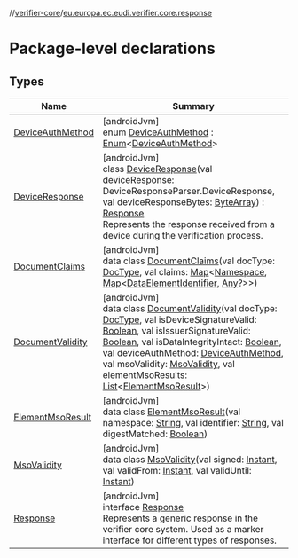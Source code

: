 //[verifier-core](../../index.md)/[eu.europa.ec.eudi.verifier.core.response](index.md)

# Package-level declarations

## Types

| Name | Summary |
|---|---|
| [DeviceAuthMethod](-device-auth-method/index.md) | [androidJvm]<br>enum [DeviceAuthMethod](-device-auth-method/index.md) : [Enum](https://kotlinlang.org/api/latest/jvm/stdlib/kotlin-stdlib/kotlin/-enum/index.html)&lt;[DeviceAuthMethod](-device-auth-method/index.md)&gt; |
| [DeviceResponse](-device-response/index.md) | [androidJvm]<br>class [DeviceResponse](-device-response/index.md)(val deviceResponse: DeviceResponseParser.DeviceResponse, val deviceResponseBytes: [ByteArray](https://kotlinlang.org/api/latest/jvm/stdlib/kotlin-stdlib/kotlin/-byte-array/index.html)) : [Response](-response/index.md)<br>Represents the response received from a device during the verification process. |
| [DocumentClaims](-document-claims/index.md) | [androidJvm]<br>data class [DocumentClaims](-document-claims/index.md)(val docType: [DocType](../eu.europa.ec.eudi.verifier.core/-doc-type/index.md), val claims: [Map](https://kotlinlang.org/api/latest/jvm/stdlib/kotlin-stdlib/kotlin.collections/-map/index.html)&lt;[Namespace](../eu.europa.ec.eudi.verifier.core/-namespace/index.md), [Map](https://kotlinlang.org/api/latest/jvm/stdlib/kotlin-stdlib/kotlin.collections/-map/index.html)&lt;[DataElementIdentifier](../eu.europa.ec.eudi.verifier.core/-data-element-identifier/index.md), [Any](https://kotlinlang.org/api/latest/jvm/stdlib/kotlin-stdlib/kotlin/-any/index.html)?&gt;&gt;) |
| [DocumentValidity](-document-validity/index.md) | [androidJvm]<br>data class [DocumentValidity](-document-validity/index.md)(val docType: [DocType](../eu.europa.ec.eudi.verifier.core/-doc-type/index.md), val isDeviceSignatureValid: [Boolean](https://kotlinlang.org/api/latest/jvm/stdlib/kotlin-stdlib/kotlin/-boolean/index.html), val isIssuerSignatureValid: [Boolean](https://kotlinlang.org/api/latest/jvm/stdlib/kotlin-stdlib/kotlin/-boolean/index.html), val isDataIntegrityIntact: [Boolean](https://kotlinlang.org/api/latest/jvm/stdlib/kotlin-stdlib/kotlin/-boolean/index.html), val deviceAuthMethod: [DeviceAuthMethod](-device-auth-method/index.md), val msoValidity: [MsoValidity](-mso-validity/index.md), val elementMsoResults: [List](https://kotlinlang.org/api/latest/jvm/stdlib/kotlin-stdlib/kotlin.collections/-list/index.html)&lt;[ElementMsoResult](-element-mso-result/index.md)&gt;) |
| [ElementMsoResult](-element-mso-result/index.md) | [androidJvm]<br>data class [ElementMsoResult](-element-mso-result/index.md)(val namespace: [String](https://kotlinlang.org/api/latest/jvm/stdlib/kotlin-stdlib/kotlin/-string/index.html), val identifier: [String](https://kotlinlang.org/api/latest/jvm/stdlib/kotlin-stdlib/kotlin/-string/index.html), val digestMatched: [Boolean](https://kotlinlang.org/api/latest/jvm/stdlib/kotlin-stdlib/kotlin/-boolean/index.html)) |
| [MsoValidity](-mso-validity/index.md) | [androidJvm]<br>data class [MsoValidity](-mso-validity/index.md)(val signed: [Instant](https://kotlinlang.org/api/latest/jvm/stdlib/kotlin-stdlib/kotlin.time/-instant/index.html), val validFrom: [Instant](https://kotlinlang.org/api/latest/jvm/stdlib/kotlin-stdlib/kotlin.time/-instant/index.html), val validUntil: [Instant](https://kotlinlang.org/api/latest/jvm/stdlib/kotlin-stdlib/kotlin.time/-instant/index.html)) |
| [Response](-response/index.md) | [androidJvm]<br>interface [Response](-response/index.md)<br>Represents a generic response in the verifier core system. Used as a marker interface for different types of responses. |
